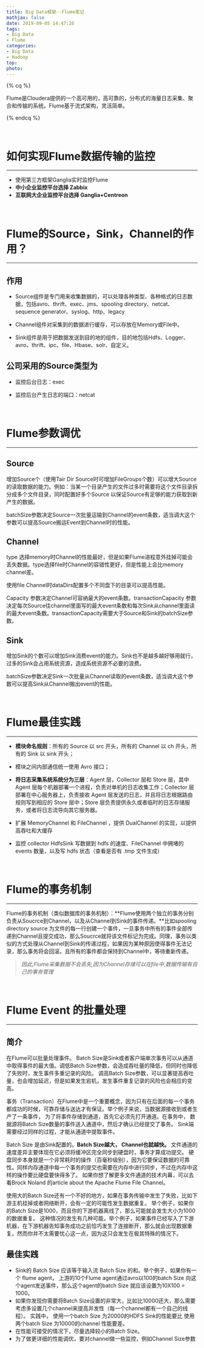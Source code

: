 ```yaml
---
title: Big Data框架--Flume笔记
mathjax: false
date: 2019-09-05 14:47:26
tags:
- Big Data
- Flume
categories:
- Big Data
- Hadoop
top:
photo:
---
```




{% cq %}

Flume是Cloudera提供的一个高可用的，高可靠的，分布式的海量日志采集、聚合和传输的系统。Flume基于流式架构，灵活简单。

{% endcq %}

<!-- more -->

<br>

# 如何实现Flume数据传输的监控

---

- 使用第三方框架Ganglia实时监控Flume
- **中小企业监控平台选择 Zabbix**
- **互联网大企业监控平台选择 Ganglia+Centreon**

<br>

# Flume的Source，Sink，Channel的作用？

---

## 作用

- Source组件是专门用来收集数据的，可以处理各种类型、各种格式的日志数据，包括avro、thrift、exec、jms、spooling directory、netcat、sequence generator、syslog、http、legacy

- Channel组件对采集到的数据进行缓存，可以存放在Memory或File中。

- Sink组件是用于把数据发送到目的地的组件，目的地包括Hdfs、Logger、avro、thrift、ipc、file、Hbase、solr、自定义。

## 公司采用的Source类型为

- 监控后台日志：exec

- 监控后台产生日志的端口：netcat

<br>

# Flume参数调优

---

## Source

增加Source个（使用Tair Dir Source时可增加FileGroups个数）可以增大Source的读取数据的能力。例如：当某一个目录产生的文件过多时需要将这个文件目录拆分成多个文件目录，同时配置好多个Source 以保证Source有足够的能力获取到新产生的数据。

batchSize参数决定Source一次批量运输到Channel的event条数，适当调大这个参数可以提高Source搬运Event到Channel时的性能。

## Channel 

type 选择memory时Channel的性能最好，但是如果Flume进程意外挂掉可能会丢失数据。type选择file时Channel的容错性更好，但是性能上会比memory channel差。

使用file Channel时dataDirs配置多个不同盘下的目录可以提高性能。

Capacity 参数决定Channel可容纳最大的event条数。transactionCapacity 参数决定每次Source往channel里面写的最大event条数和每次Sink从channel里面读的最大event条数。transactionCapacity需要大于Source和Sink的batchSize参数。

## Sink 

增加Sink的个数可以增加Sink消费event的能力。Sink也不是越多越好够用就行，过多的Sink会占用系统资源，造成系统资源不必要的浪费。

batchSize参数决定Sink一次批量从Channel读取的event条数，适当调大这个参数可以提高Sink从Channel搬出event的性能。

<br>

# Flume最佳实践

---

- **模块命名规则**：所有的 Source 以 src 开头，所有的 Channel 以 ch 开头，所有的 Sink 以 sink 开头；

- 模块之间内部通信统一使用 Avro 接口；

- **将日志采集系统系统分为三层**：Agent 层，Collector 层和 Store 层，其中 Agent 层每个机器部署一个进程，负责对单机的日志收集工作；Collector 层部署在中心服务器上，负责接收 Agent 层发送的日志，并且将日志根据路由规则写到相应的 Store 层中；Store 层负责提供永久或者临时的日志存储服务，或者将日志流导向其它服务器。

- 扩展 MemoryChannel 和 FileChannel ，提供 DualChannel 的实现，以提供高吞吐和大缓存

- 监控 collector HdfsSink 写数据到 hdfs 的速度、FileChannel 中拥堵的 events 数量，以及写 hdfs 状态（查看是否有 .tmp 文件生成）

<br>

# **Flume的事务机制**

---

Flume的事务机制（类似数据库的事务机制）：**Flume使用两个独立的事务分别负责从Soucrce到Channel，以及从Channel到Sink的事件传递。**比如spooling directory source 为文件的每一行创建一个事件，一旦事务中所有的事件全部传递到Channel且提交成功，那么Soucrce就将该文件标记为完成。同理，事务以类似的方式处理从Channel到Sink的传递过程，如果因为某种原因使得事件无法记录，那么事务将会回滚。且所有的事件都会保持到Channel中，等待重新传递。

> *因此,Flume采集数据不会丢失,因为Channel存储可以在file中,数据传输有自己的事务管理*

<br>

# Flume Event 的批量处理

---

## 简介

在Flume可以批量处理事件。 Batch Size是Sink或者客户端单次事务可以从通道中取得事件的最大值。调低Batch Size参数，会造成吞吐量的降低，但同时也降低了失败时，发生事件多重记录的风险。 调高Batch Size参数，可以显著提高吞吐量，也会增加延迟，但是如果发生宕机，发生事件重复记录的风险也会相应的变高。

事务（Transaction）在Flume中是一个重要概念，因为只有在后面的每一个事务都成功的时候，可靠存储与送达才有保证。举个例子来说，当数据源接收到或者生产了一条事件， 为了将事件存储到通道，首先它必须先打开通道。在事务中， 数据源将Batch Size数量的事件送入通道中，然后才确认已经提交了事务。 Sink端需要经过同样的过程，才能从通道中提取事件。

Batch Size 是由Sink配置的。**Batch Size越大， Channel也就越快。** 文件通道的速度差异主要体现在它必须将缓冲区完全同步到硬盘时，事务才算成功提交。 硬盘同步本身就是一个非常耗时的操作（百毫秒级别），因为它要保证数据的可靠性。同样内存通道中每一个事务的提交也需要在内存中进行同步，不过在内存中这样的操作要比硬盘要快得多了。 如果你想了解更多文件通道的技术内幕，可以去看Brock Noland 的article about the Apache Flume File Channel。

使用大的Batch Size还有一个不好的地方，如果在事务传输中发生了失败，比如下游主机挂掉或者网络断开，会有一定的可能性发生数据重复。 举个例子，如果你的Batch Size是1000，而且你的下游机器离线了，那么可能就会发生大小为1000的数据重复。 这种情况的发生有几种可能，举个例子，如果事件已经写入了下游机器，在下游机器告知事务成功之前恰巧发生了连接断开，那么就会出现数据重复。然而你并不太需要忧心这一点，因为这只会发生在极其特殊的情况下。

## 最佳实践

- Sink的 Batch Size 应该等于输入流 Batch Size 的和。举个例子，如果你有一个 flume agent， 上游的10个Flume agent通过avro以100的batch Size 向这个agent发送事件，那么这个agent的batch Size 就应该设置为10X100 = 1000。
- 如果你发现你需要将Batch Size设置的非常大，比如比10000还大，那么需要考虑多设置几个channel来提高并发性（每一个channel都有一个自己的线程）。 实践中， 使用一个batch Size 为20000的HDFS Sink的性能要比 使用 两个batch Size 为10000的channel 性能要差。
- 在性能可接受的情况下，尽量选择较小的Batch Size。
- 为了做更详细的性能调优，要对channel做一些监控，例如Channel Size参数

